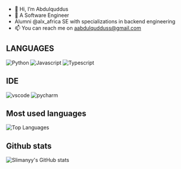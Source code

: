 - 👋 Hi, I’m Abdulquddus
- 👀 A Software Engineer
- Alumni @alx_africa SE with specializations in backend engineering 
- 📫 You can reach me on aabdulqudduss@gmail.com

## LANGUAGES

![Python](https://img.shields.io/badge/Python-FFD43B?style=for-the-badge&logo=python&logoColor=blue)
![Javascript](https://img.shields.io/badge/JavaScript-323330?style=for-the-badge&logo=javascript&logoColor=F7DF1E)
![Typescript](https://img.shields.io/badge/Typescript-FFD43B?style=for-the-badge&logo=Typescript&logoColor=blue)

## IDE
![vscode](https://img.shields.io/badge/Visual_Studio_Code-0078D4?style=for-the-badge&logo=visual%20studio%20code&logoColor=white)
![pycharm](https://img.shields.io/badge/PyCharm-000000.svg?&style=for-the-badge&logo=PyCharm&logoColor=white)

## Most used languages

![Top Languages](https://github-readme-stats.vercel.app/api/top-langs/?username=Slimanyy&theme=tokyonight)

## Github stats

![Slimanyy's GitHub stats](https://github-readme-stats.vercel.app/api?username=Slimanyy&theme=tokyonight)


<!---
Slimanyy/Slimanyy is a ✨ special ✨ repository because its `README.md` (this file) appears on your GitHub profile.
You can click the Preview link to take a look at your changes.
--->
